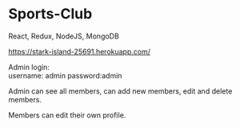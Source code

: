 # Sports-Club

React, Redux, NodeJS, MongoDB

https://stark-island-25691.herokuapp.com/

Admin login:    
username: admin password:admin

Admin can see all members, can add new members, edit and delete members.

Members can edit their own profile.
